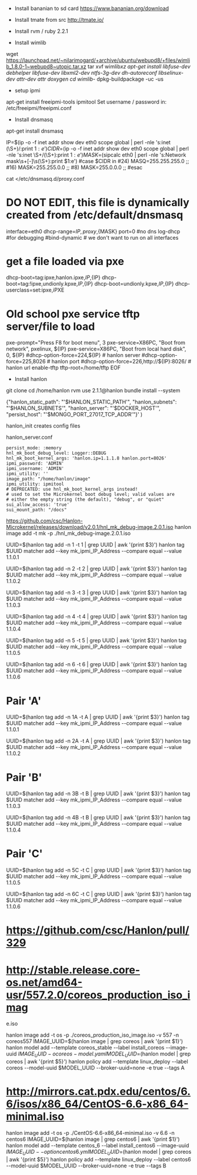 ####

* Install bananian to sd card
https://www.bananian.org/download

* Install tmate from src
http://tmate.io/

* Install rvm /  ruby 2.2.1

* Install wimlib

wget https://launchpad.net/~nilarimogard/+archive/ubuntu/webupd8/+files/wimlib_1.8.0-1~webupd8~utopic.tar.xz
tar xvf wimlib*xz
apt-get install libfuse-dev debhelper libfuse-dev libxml2-dev ntfs-3g-dev dh-autoreconf libselinux-dev attr-dev attr doxygen
cd wimlib-*
dpkg-buildpackage -uc -us


* setup ipmi

apt-get install freeipmi-tools ipmitool
Set username / password in:
/etc/freeipmi/freeipmi.conf 

* Install dnsmasq

apt-get install dnsmasq

IP=$(ip -o -f inet addr show dev eth0 scope global | perl -nle 's:inet (\S+)/:print $1:e')
CIDR=$(ip -o -f inet addr show dev eth0 scope global | perl -nle 's:inet \S+/(\S+):print $1:e')
MASK=$(sipcalc eth0 | perl -nle 's:Network mask\s+[-]\s(\S+):print $1:e')
#case $CIDR in
#24) MASQ=255.255.255.0 ;;
#16) MASK=255.255.0.0 ;;
#8) MASK=255.0.0.0 ;;
#esac

cat <<EOF>/etc/dnsmasq.d/proxy.conf
# DO NOT EDIT, this file is dynamically created from /etc/default/dnsmasq
interface=eth0
dhcp-range=${IP},proxy,${MASK}
port=0 #no dns
log-dhcp #for debugging
#bind-dynamic # we don't want to run on all interfaces
# get a file loaded via pxe
dhcp-boot=tag:ipxe,hanlon.ipxe,${IP},${IP}
dhcp-boot=tag:!ipxe,undionly.kpxe,${IP},${IP}
dhcp-boot=undionly.kpxe,${IP},${IP}
dhcp-userclass=set:ipxe,iPXE
# Old school pxe service tftp server/file to load
pxe-prompt="Press F8 for boot menu", 3
pxe-service=X86PC, "Boot from network", pxelinux, ${IP}
pxe-service=X86PC, "Boot from local hard disk", 0, ${IP}
#dhcp-option-force=224,${IP} # hanlon server
#dhcp-option-force=225,8026 # hanlon port
#dhcp-option-force=226,http://${IP}:8026/ # hanlon url
enable-tftp
tftp-root=/home/tftp
EOF

* Install hanlon


git clone
cd /home/hanlon
rvm use 2.1.1@hanlon
bundle install --system

{"hanlon_static_path": "'$HANLON_STATIC_PATH'", "hanlon_subnets": "'$HANLON_SUBNETS'", "hanlon_server": "'$DOCKER_HOST'", "persist_host": "'$MONGO_PORT_27017_TCP_ADDR'"}' )

hanlon_init creates config files


hanlon_server.conf

```
persist_mode: :memory
hnl_mk_boot_debug_level: Logger::DEBUG
hnl_mk_boot_kernel_args: 'hanlon.ip=1.1.1.8 hanlon.port=8026'
ipmi_password: 'ADMIN'
ipmi_username: 'ADMIN'
ipmi_utility: ''
image_path: "/home/hanlon/image"
ipmi_utility: ipmitool
# DEPRECATED: use hnl_mk_boot_kernel_args instead!
# used to set the Microkernel boot debug level; valid values are
# either the empty string (the default), "debug", or "quiet"
sui_allow_access: 'true'
sui_mount_path: "/docs"
```

https://github.com/csc/Hanlon-Microkernel/releases/download/v2.0.1/hnl_mk_debug-image.2.0.1.iso
hanlon image add -t mk -p ./hnl_mk_debug-image.2.0.1.iso

UUID=$(hanlon tag add -n 1 -t 1 | grep UUID | awk '{print $3}')
hanlon tag $UUID matcher add --key mk_ipmi_IP_Address --compare equal --value 1.1.0.1

UUID=$(hanlon tag add -n 2 -t 2 | grep UUID | awk '{print $3}')
hanlon tag $UUID matcher add --key mk_ipmi_IP_Address --compare equal --value 1.1.0.2

UUID=$(hanlon tag add -n 3 -t 3 | grep UUID | awk '{print $3}')
hanlon tag $UUID matcher add --key mk_ipmi_IP_Address --compare equal --value 1.1.0.3

UUID=$(hanlon tag add -n 4 -t 4 | grep UUID | awk '{print $3}')
hanlon tag $UUID matcher add --key mk_ipmi_IP_Address --compare equal --value 1.1.0.4

UUID=$(hanlon tag add -n 5 -t 5 | grep UUID | awk '{print $3}')
hanlon tag $UUID matcher add --key mk_ipmi_IP_Address --compare equal --value 1.1.0.5

UUID=$(hanlon tag add -n 6 -t 6 | grep UUID | awk '{print $3}')
hanlon tag $UUID matcher add --key mk_ipmi_IP_Address --compare equal --value 1.1.0.6



# Pair 'A'
UUID=$(hanlon tag add -n 1A -t A | grep UUID | awk '{print $3}')
hanlon tag $UUID matcher add --key mk_ipmi_IP_Address --compare equal --value 1.1.0.1

UUID=$(hanlon tag add -n 2A -t A | grep UUID | awk '{print $3}')
hanlon tag $UUID matcher add --key mk_ipmi_IP_Address --compare equal --value 1.1.0.2

# Pair 'B'
UUID=$(hanlon tag add -n 3B -t B | grep UUID | awk '{print $3}')
hanlon tag $UUID matcher add --key mk_ipmi_IP_Address --compare equal --value 1.1.0.3

UUID=$(hanlon tag add -n 4B -t B | grep UUID | awk '{print $3}')
hanlon tag $UUID matcher add --key mk_ipmi_IP_Address --compare equal --value 1.1.0.4

# Pair 'C'
UUID=$(hanlon tag add -n 5C -t C | grep UUID | awk '{print $3}')
hanlon tag $UUID matcher add --key mk_ipmi_IP_Address --compare equal --value 1.1.0.5

UUID=$(hanlon tag add -n 6C -t C | grep UUID | awk '{print $3}')
hanlon tag $UUID matcher add --key mk_ipmi_IP_Address --compare equal --value 1.1.0.6



# https://github.com/csc/Hanlon/pull/329
# http://stable.release.core-os.net/amd64-usr/557.2.0/coreos_production_iso_imag
e.iso

hanlon image add -t os -p ./coreos_production_iso_image.iso -v  557 -n coreos557
IMAGE_UUID=$(hanlon image | grep coreos | awk '{print $1}')
hanlon model add --template coreos_stable --label install_coreos --image-uuid $IMAGE_UUID -o coreos-model.yaml
MODEL_UUID=$(hanlon model | grep coreos | awk '{print $5}')
hanlon policy add --template linux_deploy --label coreos --model-uuid $MODEL_UUID  --broker-uuid=none -e true --tags A


# http://mirrors.cat.pdx.edu/centos/6.6/isos/x86_64/CentOS-6.6-x86_64-minimal.iso

hanlon image add -t os -p ./CentOS-6.6-x86_64-minimal.iso -v 6.6 -n centos6
IMAGE_UUID=$(hanlon image | grep centos6 | awk '{print $1}')
hanlon model add --template centos_6 --label install_centos6 --image-uuid $IMAGE_UUID --option centos6.yml
MODEL_UUID=$(hanlon model | grep coreos | awk '{print $5}')
hanlon policy add --template linux_deploy --label centos6 --model-uuid $MODEL_UUID  --broker-uuid=none -e true --tags B
